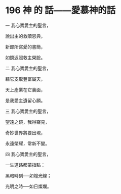 # 196 神 的 話——愛慕神的話

一 我心寶愛主的聖言，

說出主的救贖恩典，

新郎所寫愛的書簡，

如鏡返照救主榮臉。

二 我心寶愛主的聖言，

藉它支取豐富屬天，

天上產業在它裏面，

是我愛主遺留心願。

三 我心寶愛主的聖言，

望遠之鏡，我得窺見，

奇妙世界將要出現，

永遠榮耀，常新不變。

四 我心寶愛主的聖言，

一生道路都蒙指點：

黑暗時刻──如燈光線；

光明之時──如日燦爛。

